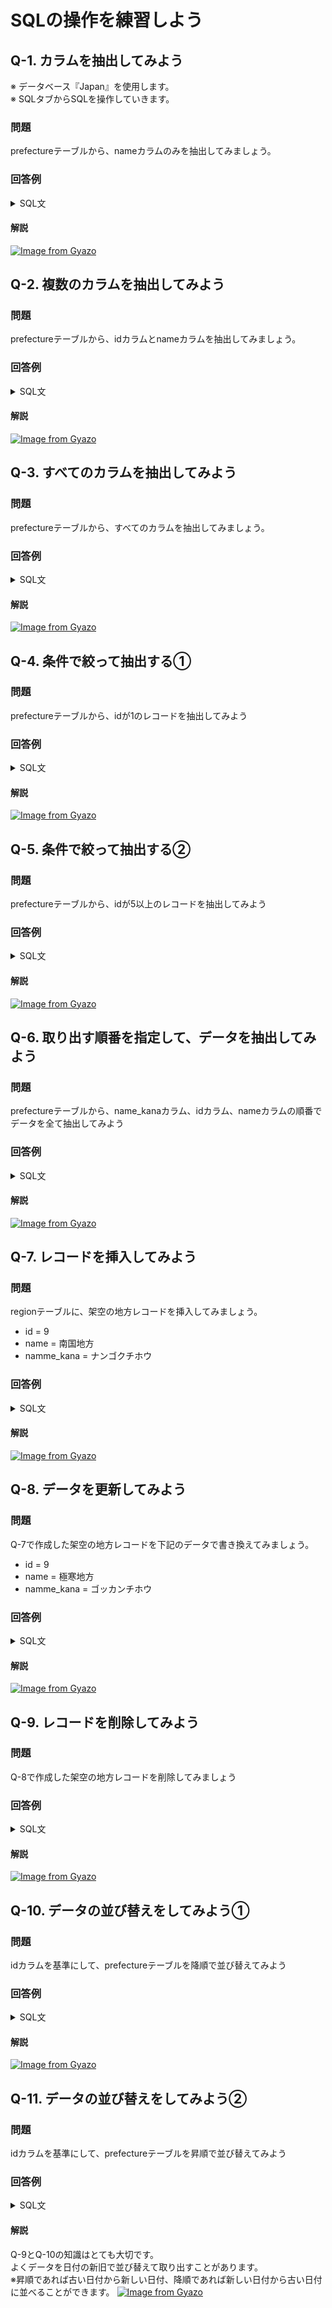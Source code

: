 # SQLの操作を練習しよう

## Q-1. カラムを抽出してみよう
※ データベース『Japan』を使用します。<br>
※ SQLタブからSQLを操作していきます。

### 問題
prefectureテーブルから、nameカラムのみを抽出してみましょう。

### 回答例
<details><summary>SQL文</summary><div>
	
```
select name from prefecture;
```

</div></details>

#### 解説
[![Image from Gyazo](https://i.gyazo.com/7335cccec0ad2df1e6876b3070a120ee.gif)](https://gyazo.com/7335cccec0ad2df1e6876b3070a120ee)


## Q-2. 複数のカラムを抽出してみよう

### 問題
prefectureテーブルから、idカラムとnameカラムを抽出してみましょう。

### 回答例
<details><summary>SQL文</summary><div>
	
```
select id, name from prefecture;
```

</div></details>

#### 解説
[![Image from Gyazo](https://i.gyazo.com/5dc2e87457d5a79bf9c67e2c2c5cf506.gif)](https://gyazo.com/5dc2e87457d5a79bf9c67e2c2c5cf506)

## Q-3. すべてのカラムを抽出してみよう

### 問題
prefectureテーブルから、すべてのカラムを抽出してみましょう。

### 回答例
<details><summary>SQL文</summary><div>
	
```
select * from prefecture;
```

</div></details>

#### 解説
[![Image from Gyazo](https://i.gyazo.com/821d6d4f55d4cec58378c9d3ed5fd33e.gif)](https://gyazo.com/821d6d4f55d4cec58378c9d3ed5fd33e)

## Q-4. 条件で絞って抽出する①

### 問題
prefectureテーブルから、idが1のレコードを抽出してみよう

### 回答例
<details><summary>SQL文</summary><div>
	
```
SELECT * FROM `prefecture` WHERE `id` = 1
```

</div></details>

#### 解説
[![Image from Gyazo](https://i.gyazo.com/a3d55a561a65663a8f570d97cc53e3d9.gif)](https://gyazo.com/a3d55a561a65663a8f570d97cc53e3d9)

## Q-5. 条件で絞って抽出する②

### 問題
prefectureテーブルから、idが5以上のレコードを抽出してみよう

### 回答例
<details><summary>SQL文</summary><div>
	
```
SELECT * FROM `prefecture` WHERE `id` >= 5
```

</div></details>

#### 解説
[![Image from Gyazo](https://i.gyazo.com/8df7937730dbc68c6532357f2622450a.gif)](https://gyazo.com/8df7937730dbc68c6532357f2622450a)

## Q-6. 取り出す順番を指定して、データを抽出してみよう

### 問題
prefectureテーブルから、name_kanaカラム、idカラム、nameカラムの順番でデータを全て抽出してみよう

### 回答例
<details><summary>SQL文</summary><div>
	
```
SELECT name_kana, id, name FROM prefecture;
```

</div></details>

#### 解説
[![Image from Gyazo](https://i.gyazo.com/0f8d18bb5d3c4059fbd8b9d9434ea000.gif)](https://gyazo.com/0f8d18bb5d3c4059fbd8b9d9434ea000)

## Q-7. レコードを挿入してみよう

### 問題
regionテーブルに、架空の地方レコードを挿入してみましょう。<br>
- id = 9
- name = 南国地方
- namme_kana = ナンゴクチホウ

### 回答例
<details><summary>SQL文</summary><div>
	
```
INSERT INTO `region` SET `id`='9', `name`='南国地方', `name_kana`='ナンゴクチホウ'
```

</div></details>

#### 解説
[![Image from Gyazo](https://i.gyazo.com/d820f88ecf8ff496010551253b793ba9.gif)](https://gyazo.com/d820f88ecf8ff496010551253b793ba9)

## Q-8. データを更新してみよう

### 問題
Q-7で作成した架空の地方レコードを下記のデータで書き換えてみましょう。<br>
- id = 9
- name = 極寒地方
- namme_kana = ゴッカンチホウ

### 回答例
<details><summary>SQL文</summary><div>
	
```
UPDATE `region` SET `name`='極寒地方', `name_kana`='ゴッカンチホウ' where `id`=9
```

</div></details>

#### 解説
[![Image from Gyazo](https://i.gyazo.com/3e073de44a0c3f2153404fe077b84e9b.gif)](https://gyazo.com/3e073de44a0c3f2153404fe077b84e9b)

## Q-9. レコードを削除してみよう

### 問題
Q-8で作成した架空の地方レコードを削除してみましょう<br>

### 回答例
<details><summary>SQL文</summary><div>
	
```
DELETE FROM `region` WHERE `id`=9
```

</div></details>

#### 解説
[![Image from Gyazo](https://i.gyazo.com/e62a83fdb987481646362d442d29990c.gif)](https://gyazo.com/e62a83fdb987481646362d442d29990c)

## Q-10. データの並び替えをしてみよう①

### 問題
idカラムを基準にして、prefectureテーブルを降順で並び替えてみよう

### 回答例
<details><summary>SQL文</summary><div>
	
```
SELECT * FROM prefecture ORDER BY id DESC;
```

</div></details>

#### 解説
[![Image from Gyazo](https://i.gyazo.com/03b30f2320c56ec73671dc5d1ff4584b.gif)](https://gyazo.com/03b30f2320c56ec73671dc5d1ff4584b)

## Q-11. データの並び替えをしてみよう②

### 問題
idカラムを基準にして、prefectureテーブルを昇順で並び替えてみよう

### 回答例
<details><summary>SQL文</summary><div>
	
```
SELECT * FROM prefecture ORDER BY id ASC;
```

</div></details>

#### 解説
Q-9とQ-10の知識はとても大切です。<br>
よくデータを日付の新旧で並び替えて取り出すことがあります。<br>
※昇順であれば古い日付から新しい日付、降順であれば新しい日付から古い日付に並べることができます。
[![Image from Gyazo](https://i.gyazo.com/f96201b7643fd51b3340def36cb201f6.gif)](https://gyazo.com/f96201b7643fd51b3340def36cb201f6)